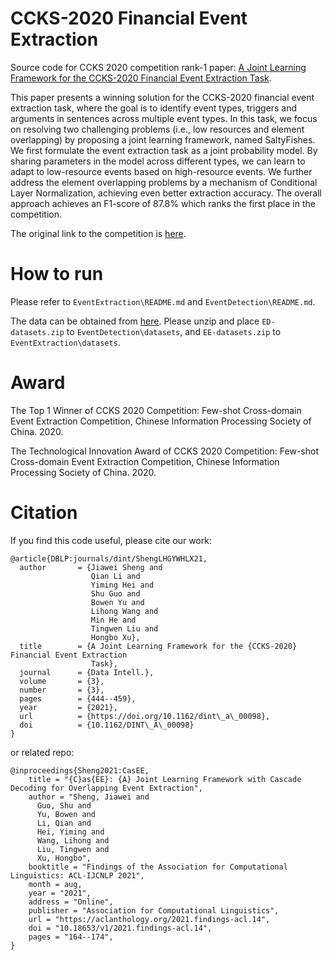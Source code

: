 
# CCKS-2020 Financial Event Extraction

Source code for CCKS 2020 competition rank-1 paper: [A Joint Learning Framework for the CCKS-2020 Financial Event Extraction Task](https://direct.mit.edu/dint/article/3/3/444/100995/A-Joint-Learning-Framework-for-the-CCKS-2020). 

This paper presents a winning solution for the CCKS-2020 financial event extraction task, where the goal is to identify event types, triggers and arguments in sentences across multiple event types. In this task, we focus on resolving two challenging problems (i.e., low resources and element overlapping) by proposing a joint learning framework, named SaltyFishes. We first formulate the event extraction task as a joint probability model. By sharing parameters in the model across different types, we can learn to adapt to low-resource events based on high-resource events. We further address the element overlapping problems by a mechanism of Conditional Layer Normalization, achieving even better extraction accuracy. The overall approach achieves an F1-score of 87.8% which ranks the first place in the competition.

The original link to the competition is [here](https://www.biendata.xyz/competition/ccks_2020_3/).


# How to run

Please refer to ``EventExtraction\README.md`` and ``EventDetection\README.md``.

The data can be obtained from [here](https://pan.baidu.com/s/1moPhPqLrTIOKGF0-xpj77Q?pwd=7bdj).
Please unzip and place ``ED-datasets.zip`` to ``EventDetection\datasets``, and ``EE-datasets.zip`` to ``EventExtraction\datasets``.

# Award

The Top 1 Winner of CCKS 2020 Competition: Few-shot Cross-domain Event Extraction Competition, Chinese Information Processing Society of China. 2020.

The Technological Innovation Award of CCKS 2020 Competition: Few-shot Cross-domain Event Extraction Competition, Chinese Information Processing Society of China. 2020.

# Citation

If you find this code useful, please cite our work:
```
@article{DBLP:journals/dint/ShengLHGYWHLX21,
  author       = {Jiawei Sheng and
                  Qian Li and
                  Yiming Hei and
                  Shu Guo and
                  Bowen Yu and
                  Lihong Wang and
                  Min He and
                  Tingwen Liu and
                  Hongbo Xu},
  title        = {A Joint Learning Framework for the {CCKS-2020} Financial Event Extraction
                  Task},
  journal      = {Data Intell.},
  volume       = {3},
  number       = {3},
  pages        = {444--459},
  year         = {2021},
  url          = {https://doi.org/10.1162/dint\_a\_00098},
  doi          = {10.1162/DINT\_A\_00098}
}
```
or related repo:
```
@inproceedings{Sheng2021:CasEE,
    title = "{C}as{EE}: {A} Joint Learning Framework with Cascade Decoding for Overlapping Event Extraction",
    author = "Sheng, Jiawei and
      Guo, Shu and
      Yu, Bowen and
      Li, Qian and
      Hei, Yiming and
      Wang, Lihong and
      Liu, Tingwen and
      Xu, Hongbo",
    booktitle = "Findings of the Association for Computational Linguistics: ACL-IJCNLP 2021",
    month = aug,
    year = "2021",
    address = "Online",
    publisher = "Association for Computational Linguistics",
    url = "https://aclanthology.org/2021.findings-acl.14",
    doi = "10.18653/v1/2021.findings-acl.14",
    pages = "164--174",
}
```
